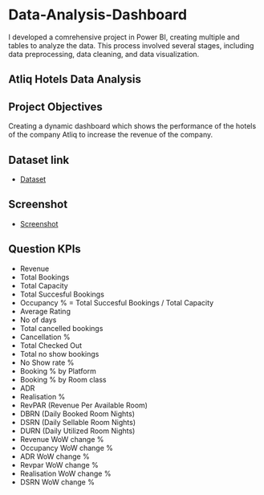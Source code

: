 # Data-Analysis-Dashboard
I developed a comrehensive project in Power BI, creating multiple and tables to analyze the data. This process involved several stages, including data preprocessing, data
cleaning, and data visualization.

## Atliq Hotels Data Analysis
## Project Objectives
Creating a dynamic dashboard which shows the performance of the hotels of the company Atliq to increase the revenue of the company.

## Dataset link
- <a href="https://drive.google.com/drive/folders/1hCkJA95kcpKV9XBn6ElczNzlvC--Us80?usp=sharing"> Dataset </a>
## Screenshot
- <a href="https://github.com/vijayadityacoder/Data-Analysis-Dashboard/blob/main/Atliq%20hotels/Screenshot%202025-03-06%20131152.png"> Screenshot </a>

## Question KPIs
- Revenue
- Total Bookings
- Total Capacity
- Total Succesful Bookings
- Occupancy % = Total Succesful Bookings / Total Capacity
- Average Rating
- No of days
- Total cancelled bookings
- Cancellation %
- Total Checked Out
- Total no show bookings
- No Show rate %
- Booking % by Platform
- Booking % by Room class
- ADR 
- Realisation %
- RevPAR (Revenue Per Available Room)
- DBRN (Daily Booked Room Nights)
- DSRN (Daily Sellable Room Nights)
- DURN (Daily Utilized Room Nights)
- Revenue WoW change %
- Occupancy WoW change %
- ADR WoW change %
- Revpar WoW change %
- Realisation WoW change %
- DSRN WoW change %

